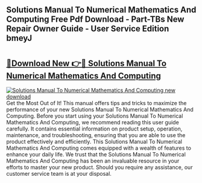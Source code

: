 ## Solutions Manual To Numerical Mathematics And Computing Free Pdf Download - Part-TBs New Repair Owner Guide - User Service Edition bmeyJ

# <h2><a href="http://bc63070.oget.top/?id=Solutions+Manual+To+Numerical+Mathematics+And+Computing">🔗Download New 👉🔴 Solutions Manual To Numerical Mathematics And Computing</a></h2>

[![Solutions Manual To Numerical Mathematics And Computing new download](https://i.imgur.com/5g1atiW.png)](http://bc63070.oget.top/?id=Solutions+Manual+To+Numerical+Mathematics+And+Computing)
Get the Most Out of It! This manual offers tips and tricks to maximize the performance of your new Solutions Manual To Numerical Mathematics And Computing. Before you start using your Solutions Manual To Numerical Mathematics And Computing, we recommend reading this user guide carefully. It contains essential information on product setup, operation, maintenance, and troubleshooting, ensuring that you are able to use the product effectively and efficiently. This Solutions Manual To Numerical Mathematics And Computing comes equipped with a wealth of features to enhance your daily life. We trust that the Solutions Manual To Numerical Mathematics And Computing has been an invaluable resource in your efforts to master your new product. Should you require any assistance, our customer service team is at your disposal.
